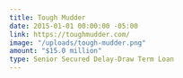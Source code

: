 ```yaml
---
title: Tough Mudder
date: 2015-01-01 00:00:00 -05:00
link: https://toughmudder.com/
image: "/uploads/tough-mudder.png"
amount: "$15.0 million"
type: Senior Secured Delay-Draw Term Loan
---
```


